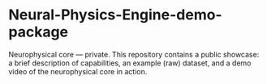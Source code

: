 # Neural-Physics-Engine-demo-package
Neurophysical core — private. This repository contains a public showcase: a brief description of capabilities, an example (raw) dataset, and a demo video of the neurophysical core in action.
